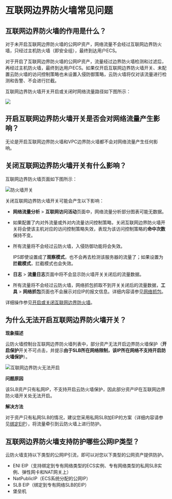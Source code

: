 # 互联网边界防火墙常见问题

## 互联网边界防火墙的作用是什么？

对于未开启互联网边界防火墙的公网IP资产，网络流量不会经过互联网边界防火墙，只经过主机防火墙（即安全组），最终到达用户ECS。

对于开启了互联网边界防火墙的公网IP资产，流量经过边界防火墙检测和过滤后，再经过主机防火墙，最终到达用户ECS。如果仅开启互联网边界防火墙开关、未配置云防火墙的访问控制策略也未设置入侵防御策略，云防火墙将仅对该流量进行检测和告警、不会进行拦截。

互联网边界防火墙开关开启或关闭时网络流量路径如下图所示：

![](https://static-aliyun-doc.oss-accelerate.aliyuncs.com/assets/img/zh-CN/1562329951/p38816.png)

## 开启互联网边界防火墙开关是否会对网络流量产生影响？

无论是开启互联网边界防火墙和VPC边界防火墙都不会对网络流量产生任何影响。

## 关闭互联网边界防火墙开关有什么影响？

互联网边界防火墙页面如下图所示：

![防火墙开关](https://static-aliyun-doc.oss-accelerate.aliyuncs.com/assets/img/zh-CN/1562329951/p88614.png)

关闭互联网边界防火墙开关可能会产生以下影响：

-   **网络流量分析** \> **互联网访问活动**页面中，网络流量分析部分图表可能无数据。
-   如果配置了内对外流量或外对内流量访问控制策略，关闭互联网边界防火墙开关将会使该主机对应的访问控制策略失效，表现为该访问控制策略的**命中次数**保持不变。
-   所有流量将不会经过云防火墙，入侵防御功能将会失效。

    IPS即使设置成了**观察模式**，也不会再去检测该服务器的流量了；如果设置为**拦截模式**，拦截模式也会失效。

-   **日志** \> **流量日志**页面中将不会显示防火墙开关关闭后的流量数据。
-   所有流量将不会经过云防火墙，网络抓包抓取不到开关关闭后的流量数据，**工具** \> **网络抓包**页面也不会展示对应IP的报文信息。详细内容请参见[网络抓包](/cn.zh-CN/工具箱/网络抓包.md)。

详细操作参见[开启或关闭互联网边界防火墙](/cn.zh-CN/防火墙开关/开启或关闭互联网边界防火墙.md)。

## 为什么无法开启互联网边界防火墙开关？

**现象描述**

云防火墙控制台互联网边界防火墙列表中，部分资产无法开启边界防火墙保护（**开启保护**开关不可点击，并提示**由于SLB所在网络限制，该IP所在网络不支持开启防火墙保护**）。

![互联网边界防火无法开启](https://static-aliyun-doc.oss-accelerate.aliyuncs.com/assets/img/zh-CN/1562329951/p127298.png)

**问题原因**

该SLB资产只有私网IP，不支持开启云防火墙保护，因此部分资产IP在互联网边界防火墙开关处无法开启。

**解决方法**

对于资产只有私网SLB的情况，建议您采用私网SLB加EIP的方案（详细内容请参见[绑定EIP](/cn.zh-CN/传统型负载均衡CLB/用户指南/实例/绑定EIP.md)），将流量牵引到云防火墙上进行防护。

## 互联网边界防火墙支持防护哪些公网IP类型？

云防火墙支持以下类型的公网IP引流，即可以对您以下类型的公网资产提供防护。

-   ENI EIP（支持绑定到专有网络类型的ECS实例、专有网络类型的私网SLB实例、弹性网卡和NAT网关上）
-   NatPublicIP（ECS系统分配的公网IP）
-   SLB EIP（绑定到专有网络SLB的EIP）
-   堡垒机

